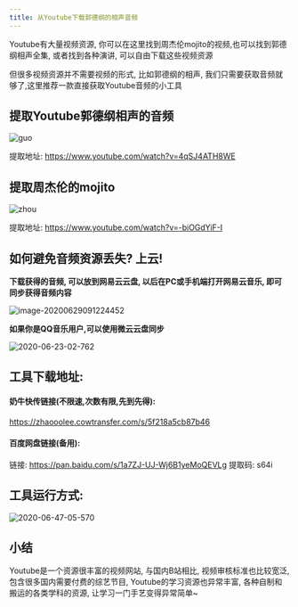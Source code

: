 ```yaml
---
title: 从Youtube下载郭德纲的相声音频
---
```




Youtube有大量视频资源, 你可以在这里找到周杰伦mojito的视频,也可以找到郭德纲相声全集, 或者找到各种演讲,  可以自由下载这些视频资源



但很多视频资源并不需要视频的形式, 比如郭德纲的相声, 我们只需要获取音频就够了,这里推荐一款直接获取Youtube音频的小工具



## 提取Youtube郭德纲相声的音频



![guo](https://www.v2fy.com/asset/0i/jikemiji/jikemiji-md/kr-000058.assets/guo.gif)

提取地址: https://www.youtube.com/watch?v=4qSJ4ATH8WE



## 提取周杰伦的mojito

![zhou](https://www.v2fy.com/asset/0i/jikemiji/jikemiji-md/kr-000058.assets/zhou.gif)

提取地址: https://www.youtube.com/watch?v=-biOGdYiF-I



## 如何避免音频资源丢失? 上云!

**下载获得的音频, 可以放到网易云云盘, 以后在PC或手机端打开网易云音乐, 即可同步获得音频内容**



![image-20200629091224452](https://www.v2fy.com/asset/0i/jikemiji/jikemiji-md/kr-000058.assets/image-20200629091224452-3393810.png)





**如果你是QQ音乐用户,可以使用微云云盘同步**

![2020-06-23-02-762](https://www.v2fy.com/asset/0i/jikemiji/jikemiji-md/kr-000058.assets/2020-06-23-02-762.png)





## 工具下载地址:



#### 奶牛快传链接(不限速,次数有限,先到先得):

https://zhaooolee.cowtransfer.com/s/5f218a5cb87b46



#### 百度网盘链接(备用): 



链接: https://pan.baidu.com/s/1a7ZJ-UJ-Wj6B1yeMoQEVLg 提取码: s64i



## 工具运行方式:



![2020-06-47-05-570](https://www.v2fy.com/asset/0i/jikemiji/jikemiji-md/kr-000058.assets/2020-06-47-05-570.png)



## 小结



Youtube是一个资源很丰富的视频网站, 与国内B站相比,  视频审核标准也比较宽泛,包含很多国内需要付费的综艺节目, Youtube的学习资源也异常丰富, 各种自制和搬运的各类学科的资源, 让学习一门手艺变得异常简单~